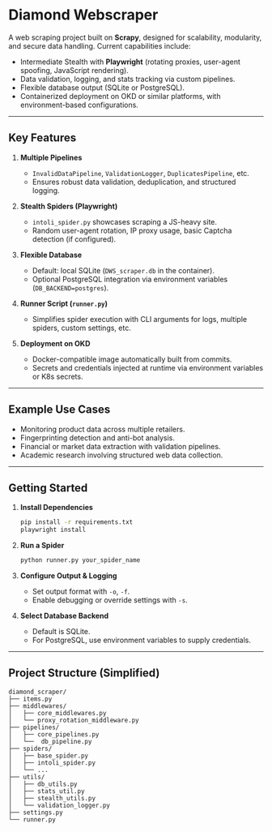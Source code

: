 
# Diamond Webscraper

A web scraping project built on **Scrapy**, designed for scalability, modularity, and secure data handling. Current capabilities include:
- Intermediate Stealth with **Playwright** (rotating proxies, user-agent spoofing, JavaScript rendering).
- Data validation, logging, and stats tracking via custom pipelines.
- Flexible database output (SQLite or PostgreSQL).
- Containerized deployment on OKD or similar platforms, with environment-based configurations.

---

## Key Features

1. **Multiple Pipelines**  
   - `InvalidDataPipeline`, `ValidationLogger`, `DuplicatesPipeline`, etc.  
   - Ensures robust data validation, deduplication, and structured logging.

2. **Stealth Spiders (Playwright)**  
   - `intoli_spider.py` showcases scraping a JS-heavy site.  
   - Random user-agent rotation, IP proxy usage, basic Captcha detection (if configured).

3. **Flexible Database**  
   - Default: local SQLite (`DWS_scraper.db` in the container).  
   - Optional PostgreSQL integration via environment variables (`DB_BACKEND=postgres`).

4. **Runner Script (`runner.py`)**  
   - Simplifies spider execution with CLI arguments for logs, multiple spiders, custom settings, etc.

5. **Deployment on OKD**  
   - Docker-compatible image automatically built from commits.  
   - Secrets and credentials injected at runtime via environment variables or K8s secrets.

---

## Example Use Cases

- Monitoring product data across multiple retailers.
- Fingerprinting detection and anti-bot analysis.
- Financial or market data extraction with validation pipelines.
- Academic research involving structured web data collection.

---

## Getting Started

1. **Install Dependencies**  
   ```bash
   pip install -r requirements.txt
   playwright install
   ```

2. **Run a Spider**  
   ```bash
   python runner.py your_spider_name
   ```

3. **Configure Output & Logging**  
   - Set output format with `-o`, `-f`.  
   - Enable debugging or override settings with `-s`.

4. **Select Database Backend**  
   - Default is SQLite.  
   - For PostgreSQL, use environment variables to supply credentials.

---

## Project Structure (Simplified)

```
diamond_scraper/
├── items.py
├── middlewares/
│   ├── core_middlewares.py
│   └── proxy_rotation_middleware.py
├── pipelines/
│   ├── core_pipelines.py
│   └──  db_pipeline.py
├── spiders/
│   ├── base_spider.py
│   ├── intoli_spider.py
│   └── ...
├── utils/
│   ├── db_utils.py
│   ├── stats_util.py
│   ├── stealth_utils.py
│   └── validation_logger.py
├── settings.py
└── runner.py
```